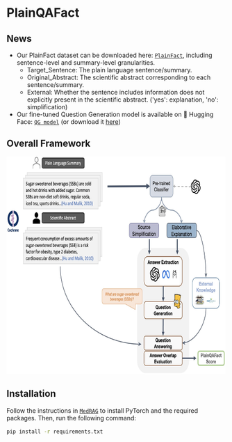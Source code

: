 # PlainQAFact

## News
- Our PlainFact dataset can be downloaded here: [`PlainFact`](https://drive.google.com/drive/folders/1mbb06BbZWogweoxc1I5AE7I7m13qhiRL?usp=sharing), including sentence-level and summary-level granularities.
    - Target_Sentence: The plain language sentence/summary.
    - Original_Abstract: The scientific abstract corresponding to each sentence/summary.
    - External: Whether the sentence includes information does not explicitly present in the scientific abstract. ('yes': explanation, 'no': simplification)
- Our fine-tuned Question Generation model is available on 🤗 Hugging Face: [`QG model`](https://huggingface.co/uzw/bart-large-question-generation) (or download it [here](https://drive.google.com/file/d/1-MA9dfOtCm38yTfiQN9Xm8sRvcRD_Cmc/view?usp=drive_link))


## Overall Framework
<div align="center">
  <img src="https://github.com/zhiwenyou103/PlainQAFact/blob/main/pics/system.jpg" height="500" width="700">
</div>


## Installation
Follow the instructions in [`MedRAG`](https://github.com/Teddy-XiongGZ/MedRAG?tab=readme-ov-file#requirements) to install PyTorch and the required packages.
Then, run the following command:
```bash
pip install -r requirements.txt
```
